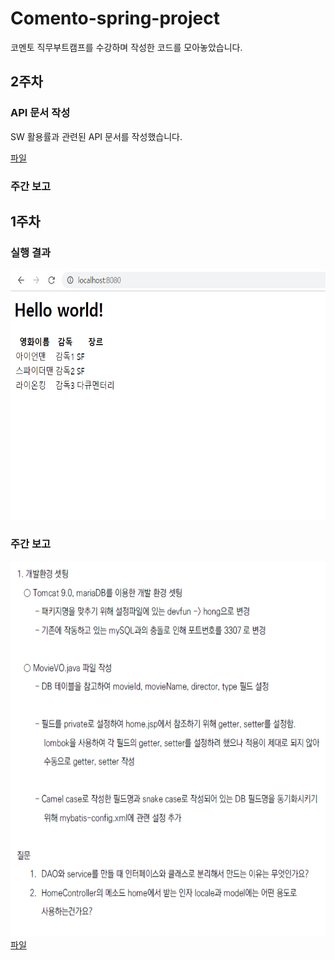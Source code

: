 # Comento-spring-project
코멘토 직무부트캠프를 수강하며 작성한 코드를 모아놓았습니다.

2주차
----------
### API 문서 작성
SW 활용률과 관련된 API 문서를 작성했습니다. 

[파일](https://github.com/sunga201/Comento-spring-project/tree/2%EC%A3%BC%EC%B0%A8/%EB%AC%B8%EC%84%9C/2%EC%A3%BC%EC%B0%A8-API%20%EB%AC%B8%EC%84%9C%20%EC%9E%91%EC%84%B1)

### 주간 보고



1주차
----------
### 실행 결과
<img src="img/1주차/결과.png" height="400px" alt="week1_result"></img><br/>

### 주간 보고
<img src="img/1주차/주간보고.png" height="600px" alt="week1_report"></img><br/>
[파일](https://github.com/sunga201/Comento-spring-project/blob/1%EC%A3%BC%EC%B0%A8_%EA%B3%BC%EC%A0%9C/weekly_report/1%EC%A3%BC%EC%B0%A8/%EC%A3%BC%EA%B0%84%EB%B3%B4%EA%B3%A0.pdf)

